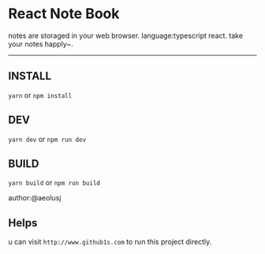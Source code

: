 # React Note Book

notes are storaged in your web browser.
language:typescript react.
take your notes happly~.

---

## INSTALL

`yarn` or `npm install`

## DEV

`yarn dev` or `npm run dev`

## BUILD

`yarn build` or `npm run build`

author:@aeolusj

## Helps

u can visit `http://www.github1s.com` to run this project directly.
